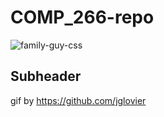 # COMP_266-repo

![family-guy-css](https://github.com/Jessch10/COMP_266-repo/assets/169975542/8671e61f-8736-4d25-a487-de01bc10a7f5)



## Subheader

gif by https://github.com/jglovier
